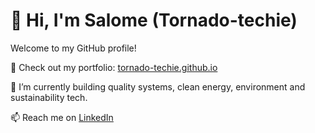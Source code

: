 # 👋 Hi, I'm Salome (Tornado-techie)

Welcome to my GitHub profile!

🚀 Check out my portfolio: [tornado-techie.github.io](https://tornado-techie.github.io/)

🌱 I’m currently building quality systems, clean energy, environment and sustainability tech.

📫 Reach me on [LinkedIn](https://linkedin.com/in/your-link)

